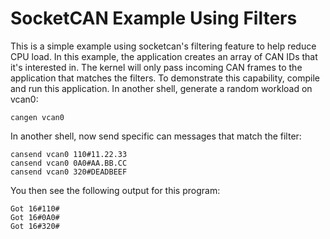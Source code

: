 # SocketCAN Example Using Filters

This is a simple example using socketcan's filtering feature to help
reduce CPU load.  In this example, the application creates an array of
CAN IDs that it's interested in.  The kernel will only pass incoming
CAN frames to the application that matches the filters. To demonstrate
this capability, compile and run this application.  In another shell,
generate a random workload on vcan0:

```
cangen vcan0
```

In another shell, now send specific can messages that match the
filter:

```
cansend vcan0 110#11.22.33
cansend vcan0 0A0#AA.BB.CC
cansend vcan0 320#DEADBEEF
```

You then see the following output for this program:

```
Got 16#110#
Got 16#0A0#
Got 16#320#
```
